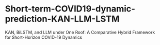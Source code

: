 # Short-term-COVID19-dynamic-prediction-KAN-LLM-LSTM
KAN, BiLSTM, and LLM under One Roof: A Comparative Hybrid Framework for Short-Horizon COVID-19 Dynamics
